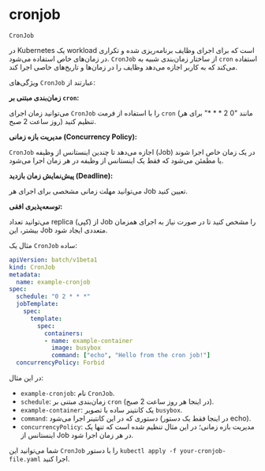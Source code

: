 # cronjob

`CronJob`

در Kubernetes یک workload  است که برای اجرای وظایف برنامه‌ریزی شده و تکراری در زمان‌های خاص استفاده می‌شود. `CronJob` از ساختار زمان‌بندی شبیه به `cron` استفاده می‌کند که به کاربر اجازه می‌دهد وظایف را در زمان‌ها و تاریخ‌های خاصی اجرا کند.

ویژگی‌های `CronJob` عبارتند از:

**زمان‌بندی مبتنی بر `cron`:**

   می‌توانید زمان اجرای `CronJob` را با استفاده از فرمت `cron` (مانند "0 2 * * *" برای هر روز ساعت 2 صبح) تنظیم کنید.

**مدیریت بازه زمانی (Concurrency Policy):**

   `CronJob` اجازه می‌دهد تا چندین اینستانس از وظیفه (Job) در یک زمان خاص اجرا شوند یا مطمئن می‌شود که فقط یک اینستانس از وظیفه در هر زمان اجرا می‌شود.



**پیش‌نمایش زمان بازدید (Deadline):**

   می‌توانید مهلت زمانی مشخصی برای اجرای هر Job تعیین کنید.

**توسعه‌پذیری افقی:**

   می‌توانید تعداد replica (کپی) از Job را مشخص کنید تا در صورت نیاز به اجرای همزمان بیشتر، این Job متعددی ایجاد شود.

مثال یک `CronJob` ساده:

```yaml
apiVersion: batch/v1beta1
kind: CronJob
metadata:
  name: example-cronjob
spec:
  schedule: "0 2 * * *"
  jobTemplate:
    spec:
      template:
        spec:
          containers:
          - name: example-container
            image: busybox
            command: ["echo", "Hello from the cron job!"]
  concurrencyPolicy: Forbid
```

در این مثال:

- `example-cronjob`: نام `CronJob`.
- `schedule`: زمان‌بندی مبتنی بر `cron` (در اینجا هر روز ساعت 2 صبح).
- `example-container`: یک کانتینر ساده با تصویر `busybox`.
- `command`: دستوری که در این کانتینر اجرا می‌شود (در اینجا فقط یک دستور echo).
- `concurrencyPolicy`: مدیریت بازه زمانی؛ در این مثال تنظیم شده است که تنها یک اینستانس از Job در هر زمان اجرا شود.

شما می‌توانید این `CronJob` را با دستور `kubectl apply -f your-cronjob-file.yaml` اجرا کنید.
